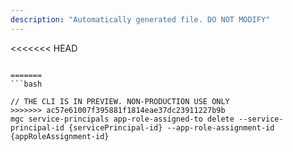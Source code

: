 ```yaml
---
description: "Automatically generated file. DO NOT MODIFY"
---
```


<<<<<<< HEAD
```cli

=======
```bash

// THE CLI IS IN PREVIEW. NON-PRODUCTION USE ONLY
>>>>>>> ac57e61007f395881f1814eae37dc23911227b9b
mgc service-principals app-role-assigned-to delete --service-principal-id {servicePrincipal-id} --app-role-assignment-id {appRoleAssignment-id}

```